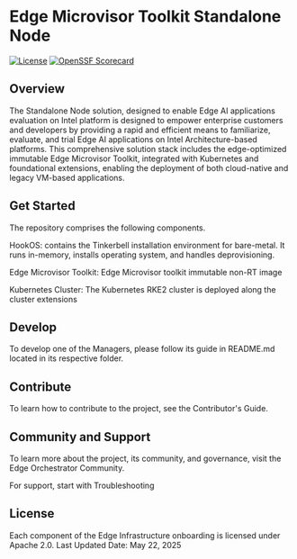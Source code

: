 # Edge Microvisor Toolkit Standalone Node

[![License](https://img.shields.io/badge/License-Apache%202.0-blue.svg)](https://opensource.org/licenses/Apache-2.0)
[![OpenSSF Scorecard](https://api.scorecard.dev/projects/github.com/open-edge-platform/edge-microvisor-toolkit-standalone-node/badge)](https://scorecard.dev/viewer/?uri=github.com/open-edge-platform/edge-microvisor-toolkit-standalone-node)

## Overview

The Standalone Node solution, designed to enable Edge AI applications evaluation on Intel platform
is designed to empower enterprise customers and developers by providing a rapid and efficient
means to familiarize, evaluate, and trial Edge AI applications on Intel Architecture-based platforms.
This comprehensive solution stack includes the edge-optimized immutable Edge Microvisor Toolkit,
integrated with Kubernetes and foundational extensions, enabling the deployment of both cloud-native
and legacy VM-based applications.

## Get Started

The repository comprises the following components.

HookOS: contains the Tinkerbell installation environment for bare-metal. It runs in-memory, installs operating system, and handles deprovisioning.

Edge Microvisor Toolkit: Edge Microvisor toolkit immutable non-RT image

Kubernetes Cluster: The Kubernetes RKE2 cluster is deployed along the cluster extensions

## Develop

To develop one of the Managers, please follow its guide in README.md located in its respective folder.

## Contribute

To learn how to contribute to the project, see the Contributor's Guide.

## Community and Support

To learn more about the project, its community, and governance, visit the Edge Orchestrator Community.

For support, start with Troubleshooting

## License

Each component of the Edge Infrastructure onboarding is licensed under Apache 2.0.
Last Updated Date: May 22, 2025

